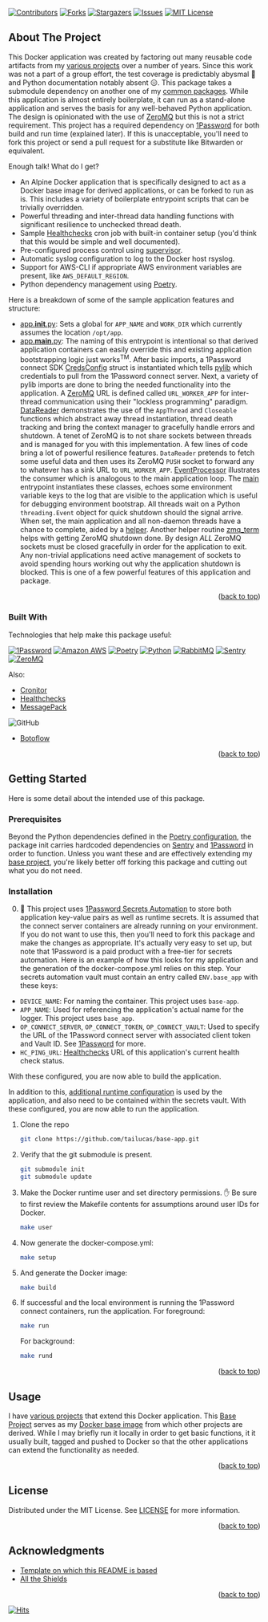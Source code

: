 <a name="readme-top"></a>

[![Contributors][contributors-shield]][contributors-url]
[![Forks][forks-shield]][forks-url]
[![Stargazers][stars-shield]][stars-url]
[![Issues][issues-shield]][issues-url]
[![MIT License][license-shield]][license-url]

## About The Project

This Docker application was created by factoring out many reusable code artifacts from my [various projects][tailucas-url] over a number of years. Since this work was not a part of a group effort, the test coverage is predictably abysmal :raised_eyebrow: and Python documentation notably absent :expressionless:. This package takes a submodule dependency on another one of my [common packages][pylib-url]. While this application is almost entirely boilerplate, it can run as a stand-alone application and serves the basis for any well-behaved Python application. The design is opinionated with the use of [ZeroMQ][zmq-url] but this is not a strict requirement. This project has a required dependency on [1Password][1p-url] for both build and run time (explained later). If this is unacceptable, you'll need to fork this project or send a pull request for a substitute like Bitwarden or equivalent.

Enough talk! What do I get?

* An Alpine Docker application that is specifically designed to act as a Docker base image for derived applications, or can be forked to run as is. This includes a variety of boilerplate entrypoint scripts that can be trivially overridden.
* Powerful threading and inter-thread data handling functions with significant resilience to unchecked thread death.
* Sample [Healthchecks][healthchecks-url] cron job with built-in container setup (you'd think that this would be simple and well documented).
* Pre-configured process control using [supervisor](http://supervisord.org/).
* Automatic syslog configuration to log to the Docker host rsyslog.
* Support for AWS-CLI if appropriate AWS environment variables are present, like `AWS_DEFAULT_REGION`.
* Python dependency management using [Poetry][poetry-url].

Here is a breakdown of some of the sample application features and structure:

* [app.__init__.py](https://github.com/tailucas/base-app/blob/master/app/__init__.py): Sets a global for `APP_NAME` and `WORK_DIR` which currently assumes the location `/opt/app`.
* [app.__main__.py](https://github.com/tailucas/base-app/blob/master/app/__main__.py): The naming of this entrypoint is intentional so that derived application containers can easily override this and existing application bootstrapping logic just works<sup>TM</sup>. After basic imports, a 1Password connect SDK [CredsConfig](https://github.com/tailucas/base-app/blob/723bbef3a4f5380d722dae52bcb52537b4e44bc1/app/__main__.py#L12) struct is instantiated which tells [pylib][pylib-url] which credentials to pull from the 1Password connect server. Next, a variety of pylib imports are done to bring the needed functionality into the application. A [ZeroMQ][zmq-url] URL is defined called `URL_WORKER_APP` for inter-thread communication using their "lockless programming" paradigm. [DataReader](https://github.com/tailucas/base-app/blob/723bbef3a4f5380d722dae52bcb52537b4e44bc1/app/__main__.py#LL41C7-L41C17) demonstrates the use of the `AppThread` and `Closeable` functions which abstract away thread instantiation, thread death tracking and bring the context manager to gracefully handle errors and shutdown. A tenet of ZeroMQ is to not share sockets between threads and is managed for you with this implementation. A few lines of code bring a lot of powerful resilience features. `DataReader` pretends to fetch some useful data and then uses its ZeroMQ `PUSH` socket to forward any to whatever has a sink URL to `URL_WORKER_APP`. [EventProcessor](https://github.com/tailucas/base-app/blob/723bbef3a4f5380d722dae52bcb52537b4e44bc1/app/__main__.py#LL64C7-L64C21) illustrates the consumer which is analogous to the main application loop. The [main](https://github.com/tailucas/base-app/blob/723bbef3a4f5380d722dae52bcb52537b4e44bc1/app/__main__.py#L78) entrypoint instantiates these classes, echoes some environment variable keys to the log that are visible to the application which is useful for debugging environment bootstrap. All threads wait on a Python `threading.Event` object for quick shutdown should the signal arrive. When set, the main application and all non-daemon threads have a chance to complete, aided by a [helper](https://github.com/tailucas/base-app/blob/723bbef3a4f5380d722dae52bcb52537b4e44bc1/app/__main__.py#L110). Another helper routine [zmq_term](https://github.com/tailucas/base-app/blob/723bbef3a4f5380d722dae52bcb52537b4e44bc1/app/__main__.py#L109) helps with getting ZeroMQ shutdown done. By design *ALL* ZeroMQ sockets must be closed gracefully in order for the application to exit. Any non-trivial applications need active management of sockets to avoid spending hours working out why the application shutdown is blocked. This is one of a few powerful features of this application and package.

<p align="right">(<a href="#readme-top">back to top</a>)</p>

### Built With

Technologies that help make this package useful:

[![1Password][1p-shield]][1p-url]
[![Amazon AWS][aws-shield]][aws-url]
[![Poetry][poetry-shield]][poetry-url]
[![Python][python-shield]][python-url]
[![RabbitMQ][rabbit-shield]][rabbit-url]
[![Sentry][sentry-shield]][sentry-url]
[![ZeroMQ][zmq-shield]][zmq-url]

Also:

* [Cronitor][cronitor-url]
* [Healthchecks][healthchecks-url]
* [MessagePack][msgpack-url]

![GitHub](https://img.shields.io/static/v1?style=for-the-badge&message=GitHub&color=181717&logo=GitHub&logoColor=FFFFFF&label=)

* [Botoflow][botoflow-url]

<p align="right">(<a href="#readme-top">back to top</a>)</p>


<!-- GETTING STARTED -->
## Getting Started

Here is some detail about the intended use of this package.

### Prerequisites

Beyond the Python dependencies defined in the [Poetry configuration](pyproject.toml), the package init carries hardcoded dependencies on [Sentry][sentry-url] and [1Password][1p-url] in order to function. Unless you want these and are effectively extending my [base project][baseapp-url], you're likely better off forking this package and cutting out what you do not need.

### Installation

0. :stop_sign: This project uses [1Password Secrets Automation][1p-url] to store both application key-value pairs as well as runtime secrets. It is assumed that the connect server containers are already running on your environment. If you do not want to use this, then you'll need to fork this package and make the changes as appropriate. It's actually very easy to set up, but note that 1Password is a paid product with a free-tier for secrets automation. Here is an example of how this looks for my application and the generation of the docker-compose.yml relies on this step. Your secrets automation vault must contain an entry called `ENV.base_app` with these keys:

* `DEVICE_NAME`: For naming the container. This project uses `base-app`.
* `APP_NAME`: Used for referencing the application's actual name for the logger. This project uses `base_app`.
* `OP_CONNECT_SERVER`, `OP_CONNECT_TOKEN`, `OP_CONNECT_VAULT`: Used to specify the URL of the 1Password connect server with associated client token and Vault ID. See [1Password](https://developer.1password.com/docs/connect/get-started#step-1-set-up-a-secrets-automation-workflow) for more.
* `HC_PING_URL`: [Healthchecks][healthchecks-url] URL of this application's current health check status.

With these configured, you are now able to build the application.

In addition to this, [additional runtime configuration](https://github.com/tailucas/base-app/blob/d4e5b0bcaabfb5f29094a1c977d1027e38549bad/app/__main__.py#L12-L14) is used by the application, and also need to be contained within the secrets vault. With these configured, you are now able to run the application.

1. Clone the repo
   ```sh
   git clone https://github.com/tailucas/base-app.git
   ```
2. Verify that the git submodule is present.
   ```sh
   git submodule init
   git submodule update
   ```
4. Make the Docker runtime user and set directory permissions. :hand: Be sure to first review the Makefile contents for assumptions around user IDs for Docker.
   ```sh
   make user
   ```
5. Now generate the docker-compose.yml:
   ```sh
   make setup
   ```
6. And generate the Docker image:
   ```sh
   make build
   ```
7. If successful and the local environment is running the 1Password connect containers, run the application. For foreground:
   ```sh
   make run
   ```
   For background:
   ```sh
   make rund
   ```

<p align="right">(<a href="#readme-top">back to top</a>)</p>

<!-- USAGE EXAMPLES -->
## Usage

I have [various projects][tailucas-url] that extend this Docker application. This [Base Project](https://github.com/tailucas/base-app) serves as my [Docker base image](https://hub.docker.com/repository/docker/tailucas/base-app/tags?page=1&ordering=last_updated) from which other projects are derived. While I may briefly run it locally in order to get basic functions, it it usually built, tagged and pushed to Docker so that the other applications can extend the functionality as needed.

<p align="right">(<a href="#readme-top">back to top</a>)</p>


<!-- LICENSE -->
## License

Distributed under the MIT License. See [LICENSE](LICENSE) for more information.

<p align="right">(<a href="#readme-top">back to top</a>)</p>


<!-- ACKNOWLEDGMENTS -->
## Acknowledgments

* [Template on which this README is based](https://github.com/othneildrew/Best-README-Template)
* [All the Shields](https://github.com/progfay/shields-with-icon)

<p align="right">(<a href="#readme-top">back to top</a>)</p>

[![Hits](https://hits.seeyoufarm.com/api/count/incr/badge.svg?url=https%3A%2F%2Fgithub.com%2Ftailucas%2Fbase-app%2F&count_bg=%2379C83D&title_bg=%23555555&icon=&icon_color=%23E7E7E7&title=visits&edge_flat=true)](https://hits.seeyoufarm.com)

<!-- MARKDOWN LINKS & IMAGES -->
<!-- https://www.markdownguide.org/basic-syntax/#reference-style-links -->
[contributors-shield]: https://img.shields.io/github/contributors/tailucas/base-app.svg?style=for-the-badge
[contributors-url]: https://github.com/tailucas/base-app/graphs/contributors
[forks-shield]: https://img.shields.io/github/forks/tailucas/base-app.svg?style=for-the-badge
[forks-url]: https://github.com/tailucas/base-app/network/members
[stars-shield]: https://img.shields.io/github/stars/tailucas/base-app.svg?style=for-the-badge
[stars-url]: https://github.com/tailucas/base-app/stargazers
[issues-shield]: https://img.shields.io/github/issues/tailucas/base-app.svg?style=for-the-badge
[issues-url]: https://github.com/tailucas/base-app/issues
[license-shield]: https://img.shields.io/github/license/tailucas/base-app.svg?style=for-the-badge
[license-url]: https://github.com/tailucas/base-app/blob/master/LICENSE

[baseapp-url]: https://github.com/tailucas/base-app
[pylib-url]: https://github.com/tailucas/pylib
[tailucas-url]: https://github.com/tailucas

[1p-url]: https://developer.1password.com/docs/connect/
[1p-shield]: https://img.shields.io/static/v1?style=for-the-badge&message=1Password&color=0094F5&logo=1Password&logoColor=FFFFFF&label=
[aws-url]: https://aws.amazon.com/
[aws-shield]: https://img.shields.io/static/v1?style=for-the-badge&message=Amazon+AWS&color=232F3E&logo=Amazon+AWS&logoColor=FFFFFF&label=
[botoflow-url]: https://github.com/boto/botoflow
[cronitor-url]: https://cronitor.io/
[healthchecks-url]: https://healthchecks.io/
[msgpack-url]: https://msgpack.org/
[poetry-url]: https://python-poetry.org/
[poetry-shield]: https://img.shields.io/static/v1?style=for-the-badge&message=Poetry&color=60A5FA&logo=Poetry&logoColor=FFFFFF&label=
[python-url]: https://www.python.org/
[python-shield]: https://img.shields.io/static/v1?style=for-the-badge&message=Python&color=3776AB&logo=Python&logoColor=FFFFFF&label=
[rabbit-url]: https://www.rabbitmq.com/
[rabbit-shield]: https://img.shields.io/static/v1?style=for-the-badge&message=RabbitMQ&color=FF6600&logo=RabbitMQ&logoColor=FFFFFF&label=
[sentry-url]: https://sentry.io/
[sentry-shield]: https://img.shields.io/static/v1?style=for-the-badge&message=Sentry&color=362D59&logo=Sentry&logoColor=FFFFFF&label=
[zmq-url]: https://zeromq.org/
[zmq-shield]: https://img.shields.io/static/v1?style=for-the-badge&message=ZeroMQ&color=DF0000&logo=ZeroMQ&logoColor=FFFFFF&label=
